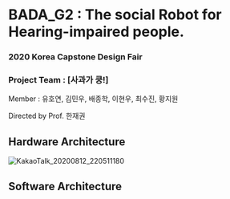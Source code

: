 # BADA_G2 : The social Robot for Hearing-impaired people.

### 2020 Korea Capstone Design Fair 

### Project Team : [사과가 쿵!]

Member : 유호연, 김민우, 배종학, 이현우, 최수진, 황지원

Directed by Prof. 한재권


## Hardware Architecture

![KakaoTalk_20200812_220511180](https://user-images.githubusercontent.com/56077549/91383658-a2deb000-e867-11ea-8e3f-9ff4dd3d646e.png)


## Software Architecture


